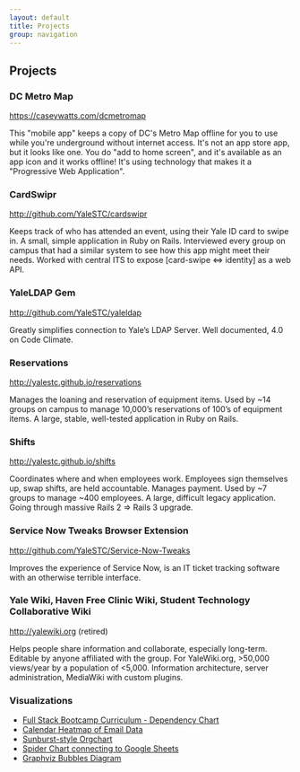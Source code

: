 ```yaml
---
layout: default
title: Projects
group: navigation
---
```


## Projects

### DC Metro Map
<https://caseywatts.com/dcmetromap>

This "mobile app" keeps a copy of DC's Metro Map offline for you to use while you're underground without internet access. It's not an app store app, but it looks like one. You do "add to home screen", and it's available as an app icon and it works offline! It's using technology that makes it a "Progressive Web Application".

### CardSwipr
<http://github.com/YaleSTC/cardswipr>

Keeps track of who has attended an event, using their Yale ID card to swipe in. A small, simple application in Ruby on Rails. Interviewed every group on campus that had a similar system to see how this app might meet their needs. Worked with central ITS to expose [card-swipe ⇔ identity] as a web API.

### YaleLDAP Gem
<http://github.com/YaleSTC/yaleldap>

Greatly simplifies connection to Yale’s LDAP Server. Well documented, 4.0 on Code Climate.

### Reservations
<http://yalestc.github.io/reservations>

Manages the loaning and reservation of equipment items. Used by ~14 groups on campus to manage 10,000’s reservations of 100’s of equipment items. A large, stable, well-tested application in Ruby on Rails.

### Shifts
<http://yalestc.github.io/shifts>

Coordinates where and when employees work. Employees sign themselves up, swap shifts, are held accountable. Manages payment. Used by ~7 groups to manage ~400 employees. A large, difficult legacy application. Going through massive Rails 2 => Rails 3 upgrade.

### Service Now Tweaks Browser Extension
<http://github.com/YaleSTC/Service-Now-Tweaks>

Improves the experience of Service Now, is an IT ticket tracking software with an otherwise terrible interface.

### Yale Wiki, Haven Free Clinic Wiki, Student Technology Collaborative Wiki
<http://yalewiki.org> (retired)

Helps people share information and collaborate, especially long-term. Editable by anyone affiliated with the group. For YaleWiki.org, &gt;50,000 views/year by a population of &lt;5,000. Information architecture, server administration, MediaWiki with custom plugins.

### Visualizations
- [Full Stack Bootcamp Curriculum - Dependency Chart](https://gist.github.com/caseywatts/93cba34cd882a05b3107)
- [Calendar Heatmap of Email Data](https://github.com/caseywatts/gmail-stats-plotting)
- [Sunburst-style Orgchart](https://github.com/caseywatts/orgchart-sunburst)
- [Spider Chart connecting to Google Sheets](https://github.com/caseywatts/GoogleFormToRadarGraph)
- [Graphviz Bubbles Diagram](https://gist.github.com/caseywatts/b6565da461e69d8eb5235075320cda09)
